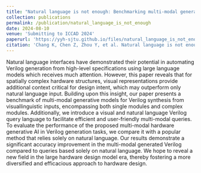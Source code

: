 ```yaml
---
title: "Natural language is not enough: Benchmarking multi-modal generative AI for Verilog generation"
collection: publications
permalink: /publication/natural_language_is_not_enough
date: 2024-08-10
venue: 'Submitting to ICCAD 2024'
paperurl: 'https://yyh-sjtu.github.io/files/natural_language_is_not_enough.pdf'
citation: 'Chang K, Chen Z, Zhou Y, et al. Natural language is not enough: Benchmarking multi-modal generative AI for Verilog generation.'
---
```


Natural language interfaces have demonstrated their potential in automating Verilog generation from high-level specifications using large language models which receives much attention. However, this paper reveals that for spatially complex hardware structures, visual representations provide additional context critical for design intent, which may outperform only natural language input. Building upon this insight, our paper presents a benchmark of multi-modal generative models for Verilog synthesis from visuallinguistic inputs, encompassing both single modules and complex modules. Additionally, we introduce a visual and natural language Verilog query language to facilitate efficient and user-friendly multi-modal queries. To evaluate the performance of the proposed multi-modal hardware generative AI in Verilog generation tasks, we compare it with a popular method that relies solely on natural language. Our results demonstrate a significant accuracy improvement in the multi-modal generated Verilog compared to queries based solely on natural language. We hope to reveal a new field in the large hardware design model era, thereby fostering a more diversified and efficacious approach to hardware design.